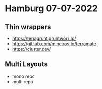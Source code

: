 # Hamburg 07-07-2022

## Thin wrappers

- <https://terragrunt.gruntwork.io/>
- <https://github.com/mineiros-io/terramate>
- <https://cluster.dev/>

## Multi Layouts

- mono repo
- multi repo

